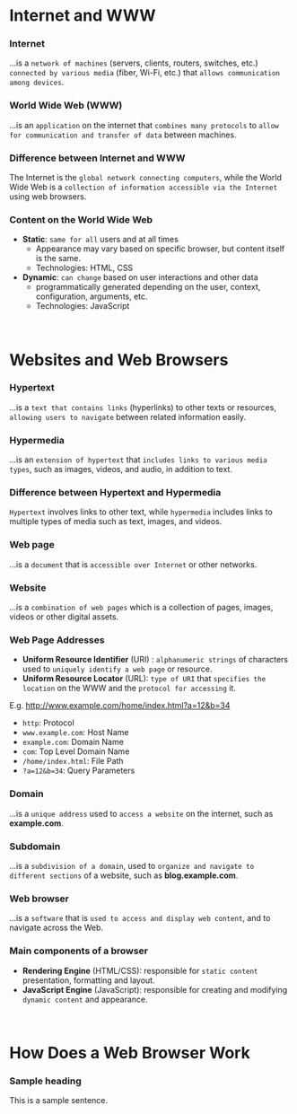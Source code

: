 # Internet and WWW

### Internet
...is a `network of machines` (servers, clients, routers, switches, etc.) `connected by various media` (fiber, Wi-Fi, etc.) that `allows communication among devices`.

### World Wide Web (WWW)
...is an `application` on the internet that `combines many protocols` to `allow for communication and transfer of data` between machines.

### Difference between Internet and WWW
The Internet is the `global network connecting computers`, while the World Wide Web is a `collection of information accessible via the Internet` using web browsers.

### Content on the World Wide Web
- **Static**: `same for all` users and at all times
  - Appearance may vary based on specific browser, but content itself is the same.
  - Technologies: HTML, CSS
- **Dynamic**: `can change` based on user interactions and other data
  - programmatically generated depending on the user, context, configuration, arguments, etc.
  - Technologies: JavaScript

<br>

# Websites and Web Browsers

### Hypertext
...is a `text that contains links` (hyperlinks) to other texts or resources, `allowing users to navigate` between related information easily.

### Hypermedia
...is an `extension of hypertext` that `includes links to various media types`, such as images, videos, and audio, in addition to text.

### Difference between Hypertext and Hypermedia
`Hypertext` involves links to other text, while `hypermedia` includes links to multiple types of media such as text, images, and videos.

### Web page
...is a `document` that is `accessible over Internet` or other networks.

### Website
...is a `combination of web pages` which is a collection of pages, images, videos or other digital assets.

### Web Page Addresses
- **Uniform Resource Identifier** (URI) : `alphanumeric strings` of characters used to `uniquely identify a web page` or resource.
- **Uniform Resource Locator** (URL): `type of URI` that `specifies the location` on the WWW and the `protocol for accessing` it.

E.g. http://www.example.com/home/index.html?a=12&b=34
- `http`: Protocol
- `www.example.com`: Host Name
- `example.com`: Domain Name
- `com`: Top Level Domain Name
- `/home/index.html`: File Path
- `?a=12&b=34`: Query Parameters

### Domain
...is a `unique address` used to `access a website` on the internet, such as **example.com**.

### Subdomain
...is a `subdivision of a domain`, used to `organize and navigate to different sections` of a website, such as **blog.example.com**.

### Web browser
...is a `software` that is `used to access and display web content`, and to navigate across the Web.

### Main components of a browser
- **Rendering Engine** (HTML/CSS): responsible for `static content` presentation, formatting and layout.
- **JavaScript Engine** (JavaScript): responsible for creating and modifying `dynamic content` and appearance.

<br>

# How Does a Web Browser Work

### Sample heading
This is a sample sentence.
